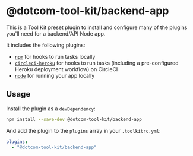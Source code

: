 # @dotcom-tool-kit/backend-app

This is a Tool Kit preset plugin to install and configure many of the plugins you'll need for a backend/API Node app.

It includes the following plugins:

- [`npm`](../npm) for hooks to run tasks locally
- [`circleci-heroku`](../circleci-heroku) for hooks to run tasks (including a pre-configured Heroku deployment workflow) on CircleCI
- [`node`](../node) for running your app locally

## Usage

Install the plugin as a `devDependency`:

```sh
npm install --save-dev @dotcom-tool-kit/backend-app
```

And add the plugin to the `plugins` array in your `.toolkitrc.yml`:

```yml
plugins:
  - "@dotcom-tool-kit/backend-app"
```
